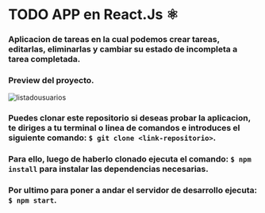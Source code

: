 # TODO APP en React.Js ⚛
### Aplicacion de tareas en la cual podemos crear tareas, editarlas, eliminarlas y cambiar su estado de incompleta a tarea completada.
### Preview del proyecto.
![listadousuarios](https://dev-to-uploads.s3.amazonaws.com/uploads/articles/49jplu0fmgfyvc5rfvfy.png)

### Puedes clonar este repositorio si deseas probar la aplicacion, te diriges a tu terminal o linea de comandos e introduces el siguiente comando: `$ git clone <link-repositorio>`.

### Para ello, luego de haberlo clonado ejecuta el comando: `$ npm install` para instalar las dependencias necesarias.

### Por ultimo para poner a andar el servidor de desarrollo ejecuta: `$ npm start`.